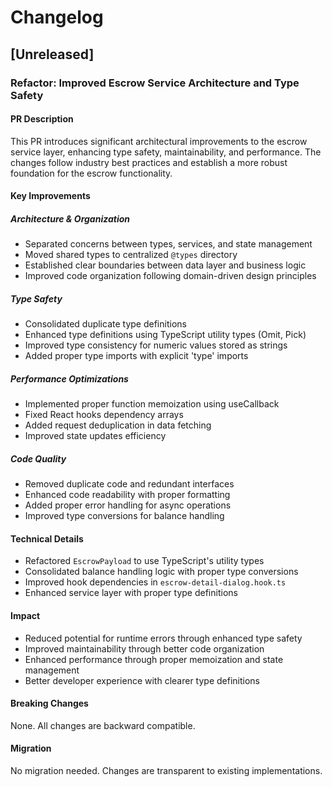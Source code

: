 # Changelog

## [Unreleased]

### Refactor: Improved Escrow Service Architecture and Type Safety

#### PR Description
This PR introduces significant architectural improvements to the escrow service layer, enhancing type safety, maintainability, and performance. The changes follow industry best practices and establish a more robust foundation for the escrow functionality.

#### Key Improvements

##### Architecture & Organization
- Separated concerns between types, services, and state management
- Moved shared types to centralized `@types` directory
- Established clear boundaries between data layer and business logic
- Improved code organization following domain-driven design principles

##### Type Safety
- Consolidated duplicate type definitions
- Enhanced type definitions using TypeScript utility types (Omit, Pick)
- Improved type consistency for numeric values stored as strings
- Added proper type imports with explicit 'type' imports

##### Performance Optimizations
- Implemented proper function memoization using useCallback
- Fixed React hooks dependency arrays
- Added request deduplication in data fetching
- Improved state updates efficiency

##### Code Quality
- Removed duplicate code and redundant interfaces
- Enhanced code readability with proper formatting
- Added proper error handling for async operations
- Improved type conversions for balance handling

#### Technical Details
- Refactored `EscrowPayload` to use TypeScript's utility types
- Consolidated balance handling logic with proper type conversions
- Improved hook dependencies in `escrow-detail-dialog.hook.ts`
- Enhanced service layer with proper type definitions

#### Impact
- Reduced potential for runtime errors through enhanced type safety
- Improved maintainability through better code organization
- Enhanced performance through proper memoization and state management
- Better developer experience with clearer type definitions

#### Breaking Changes
None. All changes are backward compatible.

#### Migration
No migration needed. Changes are transparent to existing implementations.
